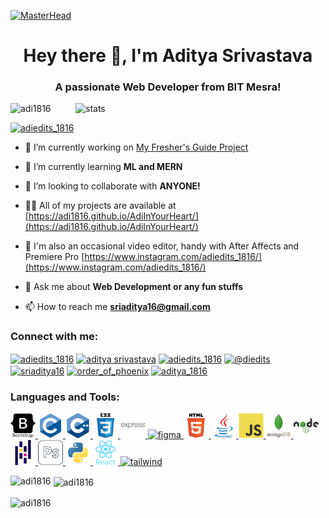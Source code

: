 [![MasterHead](https://media.licdn.com/dms/image/D4D16AQHTW0p6t29Vjg/profile-displaybackgroundimage-shrink_350_1400/0/1684076489330?e=1709164800&v=beta&t=kNCr2zfTYmHXgJrfegClFXO20kgcrDeGkghU0TasM_0)](https://Adi1816.io)
<h1 align="center">Hey there 👋, I'm Aditya Srivastava</h1>
<h3 align="center">A passionate Web Developer from BIT Mesra!</h3>
<img align="right" width="400" alt="stats" src="https://camo.githubusercontent.com/c1dcb74cc1c1835b1d716f5051499a2814c683c806b15f04b0eba492863703e9/68747470733a2f2f63646e2e6472696262626c652e636f6d2f75736572732f3733303730332f73637265656e73686f74732f363538313234332f6176656e746f2e676966”>

<p align="left"> <img src="https://komarev.com/ghpvc/?username=adi1816&label=Profile%20views&color=0e75b6&style=flat" alt="adi1816" /> </p>

<p align="left"> <a href="https://twitter.com/adiedits_1816" target="blank"><img src="https://img.shields.io/twitter/follow/adiedits_1816?logo=twitter&style=for-the-badge" alt="adiedits_1816" /></a> </p>

- 🔭 I’m currently working on [My Fresher's Guide Project](https://github.com/Adi1816/Fresher-s-Guide)

- 🌱 I’m currently learning **ML and MERN**

- 👯 I’m looking to collaborate with **ANYONE!**

- 👨‍💻 All of my projects are available at [https://adi1816.github.io/AdiInYourHeart/](https://adi1816.github.io/AdiInYourHeart/)

- 📝 I'm also an occasional video editor, handy with After Affects and Premiere Pro [https://www.instagram.com/adiedits_1816/](https://www.instagram.com/adiedits_1816/)

- 💬 Ask me about **Web Development or any fun stuffs**

- 📫 How to reach me **sriaditya16@gmail.com**

<h3 align="left">Connect with me:</h3>
<p align="left">
<a href="https://twitter.com/adiedits_1816" target="blank"><img align="center" src="https://raw.githubusercontent.com/rahuldkjain/github-profile-readme-generator/master/src/images/icons/Social/twitter.svg" alt="adiedits_1816" height="30" width="40" /></a>
<a href="https://linkedin.com/in/aditya srivastava" target="blank"><img align="center" src="https://raw.githubusercontent.com/rahuldkjain/github-profile-readme-generator/master/src/images/icons/Social/linked-in-alt.svg" alt="aditya srivastava" height="30" width="40" /></a>
<a href="https://instagram.com/adiedits_1816" target="blank"><img align="center" src="https://raw.githubusercontent.com/rahuldkjain/github-profile-readme-generator/master/src/images/icons/Social/instagram.svg" alt="adiedits_1816" height="30" width="40" /></a>
<a href="https://www.youtube.com/c/@diedits" target="blank"><img align="center" src="https://raw.githubusercontent.com/rahuldkjain/github-profile-readme-generator/master/src/images/icons/Social/youtube.svg" alt="@diedits" height="30" width="40" /></a>
<a href="https://www.hackerrank.com/sriaditya16" target="blank"><img align="center" src="https://raw.githubusercontent.com/rahuldkjain/github-profile-readme-generator/master/src/images/icons/Social/hackerrank.svg" alt="sriaditya16" height="30" width="40" /></a>
<a href="https://codeforces.com/profile/order_of_phoenix" target="blank"><img align="center" src="https://raw.githubusercontent.com/rahuldkjain/github-profile-readme-generator/master/src/images/icons/Social/codeforces.svg" alt="order_of_phoenix" height="30" width="40" /></a>
<a href="https://www.leetcode.com/aditya_1816" target="blank"><img align="center" src="https://raw.githubusercontent.com/rahuldkjain/github-profile-readme-generator/master/src/images/icons/Social/leet-code.svg" alt="aditya_1816" height="30" width="40" /></a>
</p>

<h3 align="left">Languages and Tools:</h3>
<p align="left"> <a href="https://getbootstrap.com" target="_blank" rel="noreferrer"> <img src="https://raw.githubusercontent.com/devicons/devicon/master/icons/bootstrap/bootstrap-plain-wordmark.svg" alt="bootstrap" width="40" height="40"/> </a> <a href="https://www.cprogramming.com/" target="_blank" rel="noreferrer"> <img src="https://raw.githubusercontent.com/devicons/devicon/master/icons/c/c-original.svg" alt="c" width="40" height="40"/> </a> <a href="https://www.w3schools.com/cpp/" target="_blank" rel="noreferrer"> <img src="https://raw.githubusercontent.com/devicons/devicon/master/icons/cplusplus/cplusplus-original.svg" alt="cplusplus" width="40" height="40"/> </a> <a href="https://www.w3schools.com/css/" target="_blank" rel="noreferrer"> <img src="https://raw.githubusercontent.com/devicons/devicon/master/icons/css3/css3-original-wordmark.svg" alt="css3" width="40" height="40"/> </a> <a href="https://expressjs.com" target="_blank" rel="noreferrer"> <img src="https://raw.githubusercontent.com/devicons/devicon/master/icons/express/express-original-wordmark.svg" alt="express" width="40" height="40"/> </a> <a href="https://www.figma.com/" target="_blank" rel="noreferrer"> <img src="https://www.vectorlogo.zone/logos/figma/figma-icon.svg" alt="figma" width="40" height="40"/> </a> <a href="https://www.w3.org/html/" target="_blank" rel="noreferrer"> <img src="https://raw.githubusercontent.com/devicons/devicon/master/icons/html5/html5-original-wordmark.svg" alt="html5" width="40" height="40"/> </a> <a href="https://www.java.com" target="_blank" rel="noreferrer"> <img src="https://raw.githubusercontent.com/devicons/devicon/master/icons/java/java-original.svg" alt="java" width="40" height="40"/> </a> <a href="https://developer.mozilla.org/en-US/docs/Web/JavaScript" target="_blank" rel="noreferrer"> <img src="https://raw.githubusercontent.com/devicons/devicon/master/icons/javascript/javascript-original.svg" alt="javascript" width="40" height="40"/> </a> <a href="https://www.mongodb.com/" target="_blank" rel="noreferrer"> <img src="https://raw.githubusercontent.com/devicons/devicon/master/icons/mongodb/mongodb-original-wordmark.svg" alt="mongodb" width="40" height="40"/> </a> <a href="https://nodejs.org" target="_blank" rel="noreferrer"> <img src="https://raw.githubusercontent.com/devicons/devicon/master/icons/nodejs/nodejs-original-wordmark.svg" alt="nodejs" width="40" height="40"/> </a> <a href="https://pandas.pydata.org/" target="_blank" rel="noreferrer"> <img src="https://raw.githubusercontent.com/devicons/devicon/2ae2a900d2f041da66e950e4d48052658d850630/icons/pandas/pandas-original.svg" alt="pandas" width="40" height="40"/> </a> <a href="https://www.photoshop.com/en" target="_blank" rel="noreferrer"> <img src="https://raw.githubusercontent.com/devicons/devicon/master/icons/photoshop/photoshop-line.svg" alt="photoshop" width="40" height="40"/> </a> <a href="https://www.python.org" target="_blank" rel="noreferrer"> <img src="https://raw.githubusercontent.com/devicons/devicon/master/icons/python/python-original.svg" alt="python" width="40" height="40"/> </a> <a href="https://reactjs.org/" target="_blank" rel="noreferrer"> <img src="https://raw.githubusercontent.com/devicons/devicon/master/icons/react/react-original-wordmark.svg" alt="react" width="40" height="40"/> </a> <a href="https://tailwindcss.com/" target="_blank" rel="noreferrer"> <img src="https://www.vectorlogo.zone/logos/tailwindcss/tailwindcss-icon.svg" alt="tailwind" width="40" height="40"/> </a> </p>

<p><img align="left" src="https://github-readme-stats.vercel.app/api/top-langs?username=adi1816&show_icons=true&locale=en&layout=compact" alt="adi1816" /></p>

<p>&nbsp;<img align="center" src="https://github-readme-stats.vercel.app/api?username=adi1816&show_icons=true&locale=en" alt="adi1816" /></p>

<p><img align="center" src="https://github-readme-streak-stats.herokuapp.com/?user=adi1816&" alt="adi1816" /></p>


<!---
Adi1816/Adi1816 is a ✨ special ✨ repository because its `README.md` (this file) appears on your GitHub profile.
You can click the Preview link to take a look at your changes.
--->
